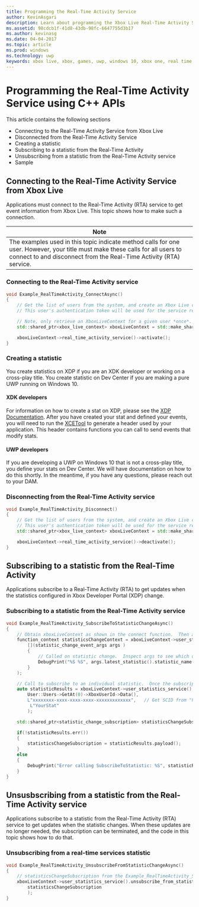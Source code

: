 ```yaml
---
title: Programming the Real-Time Activity Service
author: KevinAsgari
description: Learn about programming the Xbox Live Real-Time Activity Service with the C++ APIs.
ms.assetid: 98cdcb1f-41d8-43db-98fc-6647755d3b17
ms.author: kevinasg
ms.date: 04-04-2017
ms.topic: article
ms.prod: windows
ms.technology: uwp
keywords: xbox live, xbox, games, uwp, windows 10, xbox one, real time activity
---
```


# Programming the Real-Time Activity Service using C++ APIs

This article contains the following sections
* Connecting to the Real-Time Activity Service from Xbox Live
* Disconnected from the Real-Time Activity Service
* Creating a statistic
* Subscribing to a statistic from the Real-Time Activity
* Unsubscribing from a statistic from the Real-Time Activity service
* Sample

## Connecting to the Real-Time Activity Service from Xbox Live

Applications must connect to the Real-Time Activity (RTA) service to get event information from Xbox Live. This topic shows how to make such a connection.

| Note                                                                                                                                                                                   |
|-----------------------------------------------------------------------------------------------------------------------------------------------------------------------------------------------------|
| The examples used in this topic indicate method calls for one user. However, your title must make these calls for all users to connect to and disconnect from the Real-Time Activity (RTA) service. |


### Connecting to the Real-Time Activity service

```cpp
void Example_RealTimeActivity_ConnectAsync()
{
	// Get the list of users from the system, and create an Xbox Live context from the first.
	// This user's authentication token will be used for the service requests.

	// Note, only retrieve an XboxLiveContext for a given user *once*.  Otherwise you may encounter unpredictable behavior.
	std::shared_ptr<xbox_live_context> xboxLiveContext = std::make_shared<xbox_live_context>(User::Users->GetAt(0));

	xboxLiveContext->real_time_activity_service()->activate();
}
```

### Creating a statistic
You create statistics on XDP if you are an XDK developer or working on a cross-play title.  You create statistic on Dev Center if you are making a pure UWP running on Windows 10.

#### XDK developers
For information on how to create a stat on XDP, please see the [XDP Documentation](https://developer.xboxlive.com/en-us/xdphelp/development/xdpdocs/Pages/setting_up_service_configuration_10_27_15_a.aspx#events).  After you have created your stat and defined your events, you will need to run the [XCETool](https://developer.xboxlive.com/en-us/platform/development/documentation/software/Pages/atoc_xce_jun15.aspx) to generate a header used by your application.  This header contains functions you can call to send events that modify stats.

#### UWP developers
If you are developing a UWP on Windows 10 that is not a cross-play title, you define your stats on Dev Center.  We will have documentation on how to do this shortly.  In the meantime, if you have any questions, please reach out to your DAM.

### Disconnecting from the Real-Time Activity service

```cpp
void Example_RealTimeActivity_Disconnect()
{
	// Get the list of users from the system, and create an Xbox Live context from the first.
	// This user's authentication token will be used for the service requests.
	std::shared_ptr<xbox_live_context> xboxLiveContext = std::make_shared<xbox_live_context>(User::Users->GetAt(0));

	xboxLiveContext->real_time_activity_service()->deactivate();
}
```

## Subscribing to a statistic from the Real-Time Activity

Applications subscribe to a Real-Time Activity (RTA) to get updates when the statistics configured in Xbox Developer Portal (XDP) change.


### Subscribing to a statistic from the Real-Time Activity service

```cpp
void Example_RealTimeActivity_SubscribeToStatisticChangeAsync()
{
	// Obtain xboxLiveContext as shown in the connect function.  Then add a handler to be called on statistic changes.
	function_context statisticsChangeContext = xboxLiveContext->user_statistics_service().add_statistic_changed_handler(
		[](statistic_change_event_args args )
		{
			// Called on statistic change.  Inspect args to see which one.
			DebugPrint("%S %S", args.latest_statistic().statistic_name().c_str(), args.latest_statistic().value().c_str());
		}
	);

	// Call to subscribe to an individual statistic.  Once the subscription is complete, the handler will be called with the initial value of the statistic.
	auto statisticResults = xboxLiveContext->user_statistics_service().subscribe_to_statistic_change(
        User::Users->GetAt(0)->XboxUserId->Data(),
        L"xxxxxxxx-xxxx-xxxx-xxxx-xxxxxxxxxxxxx",	// Get SCID from "Product Details" page in XDP
         L"YourStat"
        );

	std::shared_ptr<statistic_change_subscription> statisticsChangeSubscription;

    if(!statisticResults.err())
    {
        statisticsChangeSubscription = statisticResults.payload();
    }
    else
    {
        DebugPrint("Error calling SubscribeToStatistic: %S", statisticResults.err_message().c_str());
    }
}
```

## Unsusbscribing from a statistic from the Real-Time Activity service

Applications subscribe to a statistic from the Real-Time Activity (RTA) service to get updates when the statistic changes. When these updates are no longer needed, the subscription can be terminated, and the code in this topic shows how to do that.


### Unsubscribing from a real-time services statistic

```cpp
void Example_RealTimeActivity_UnsubscribeFromStatisticChangeAsync()
{
	// statisticsChangeSubscription from the Example_RealTimeActivity_SubscribeToStatisticChangeAsync function.
    xboxLiveContext->user_statistics_service().unsubscribe_from_statistic_change(
        statisticsChangeSubscription
        );
}
```
